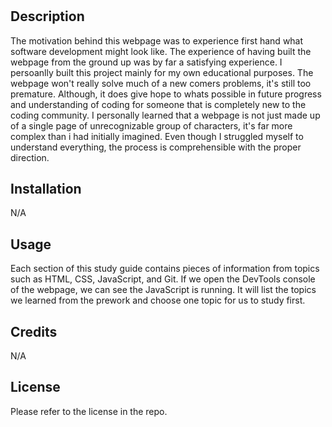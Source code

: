 # <Prework Study Guide>

## Description

The motivation behind this webpage was to experience first hand what software development might look like. 
The experience of having built the webpage from the ground up was by far a satisfying experience. I persoanlly built this project mainly for my own educational purposes. 
The webpage won't really solve much of a new comers problems, it's still too premature. Although, it does give hope to whats possible in future progress and understanding of coding for someone that is completely new to the coding community.
I personally learned that a webpage is not just made up of a single page of unrecognizable group of characters, it's far more complex than i had initially imagined. Even though I struggled myself to understand everything, the process is comprehensible with the proper direction.

## Installation

N/A

## Usage

Each section of this study guide contains pieces of information from topics such as HTML, CSS, JavaScript, and Git. If we open the DevTools console of the webpage, we can see the JavaScript is running. It will list the topics we learned from the prework and choose one topic for us to study first.

## Credits

N/A

## License

Please refer to the license in the repo.